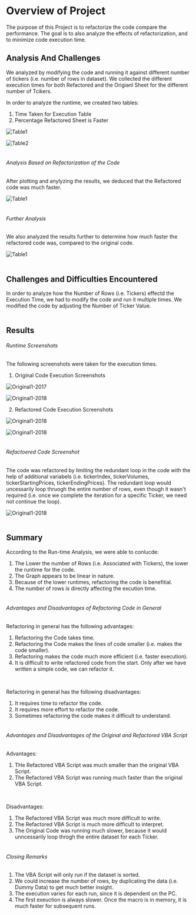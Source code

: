 # Overview of Project #
The purpose of this Project is to refactorize the code compare the performance. The goal is to also analyze the effects of refactorization, and to minimize code execution time. 


## Analysis And Challenges ##
We analyzed by modifying the code and running it against different number of tickers (i.e. number of rows in dataset). We collected the different execution times for both Refactored and the Origianl Sheet for the different number of Tcikers.

In order to analyze the runtime, we created two tables:
1. Time Taken for Execution Table
2. Percentage Refactored Sheet is Faster

![Table1](/Resources/Table-ExecutionTimeTaken.png)

![Table2](/Resources/Table-PercentageRefactoredFaster.png)
<br><br>

###### Analysis Based on Refactorization of the Code ######
After plotting and anylyzing the results, we deduced that the Refactored code was much faster. 

![Table1](/Resources/Chart-RuntimeComparison.png)
<br><br>


###### Further Analysis ######
We also analyzed the results further to determine how much faster the refactored code was, compared to the original code.

![Table1](/Resources/Chart-RefactoredSheetPerformance.png)
<br><br>

## Challenges and Difficulties Encountered ##
In order to analyze how the Number of Rows (i.e. Tickers) effectd the Execution Time, we had to modify the code and run it multiple times. We modified the code by adjusting the Number of Ticker Value. 
<br><br>

## Results ##
###### Runtime Screenshots ######
The following screenshots were taken for the execution times. 

1. Original Code Execution Screenshots

![Original1-2017](/Resources/Original-2017.png)

![Original1-2018](/Resources/Original-2018.png)

2. Refactored Code Execution Screenshots

![Original1-2018](/Resources/Refactored-2017.png)

![Original1-2018](/Resources/Refactored-2018.png)
<br><br>

###### Refactoered Code Screenshot ######
The code was refactored by limiting the redundant loop in the code with the help of additional variabels (i.e. tickerIndex, tickerVolumes, tickerStartingPrices, tickerEndingPrices). The redundant loop would uncessarily loop thruogh the entire number of rows, even though it wasn't required (i.e. once we complete the iteration for a specific Ticker, we need not continue the loop).

![Original1-2018](/Resources/RefactoredCode.png)
<br><br>

## Summary ##
According to the Run-time Analysis, we were able to conlucde:
1) The Lower the number of Rows (i.e. Associated with Tickers), the lower the runtime for the code.
2) The Graph appears to be linear in nature.
3) Because of the lower runtimes, refactoring the code is benefitial.
4) The number of rows is directly affecting the excution time.
<br><br>

###### Advantages and Disadvantages of Refactoring Code in General ######
Refactoring in general has the following advantages:
1. Refactoring the Code takes time.
2. Refactoring the Code makes the lines of code smaller (i.e. makes the code smaller).
3. Refactoring makes the code much more efficient (i.e. faster execution).
4. It is difficult to write refactored code from the start. Only after we have written a simple code, we can refactor it. 
<br>

Refactoring in general has the following disadvantages:
1. It requires time to refactor the code.
2. It requires more effort to refactor the code.
3. Sometimes refactoring the code makes it difficult to understand.
<br><br>

###### Advantages and Disadvantages of the Original and Refactored VBA Script ######
Advantages:
1. THe Refactored VBA Script was much smaller than the original VBA Script.
2. The Refactored VBA Script was running much faster than the original VBA Script.
<br>

Disadvantages:
1. The Refactored VBA Script was much more difficult to write.
2. The Refactored VBA Script is much more difficult to interpret.
3. The Original Code was running much slower, because it would unncessarily loop throgh the entire dataset for each Ticker.
<br><br>

###### Closing Remarks ######
1. The VBA Script will only run if the dataset is sorted.
2. We could increase the number of rows, by duplicating the data (i.e. Dummy Data) to get much better insight.
3. The execution varies for each run, since it is dependent on the PC.
4. The first exeuction is always slower. Once the macro is in memory, it is much faster for subsequent runs.
